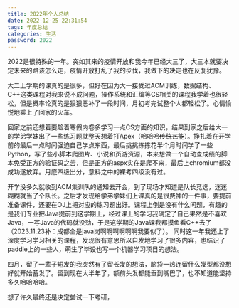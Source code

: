 ```yaml
---
title: 2022年个人总结
date: 2022-12-25 22:31:54
tags: 年度总结
categories: 生活
password: 2022
---
```


2022是很特殊的一年。突如其来的疫情开放和我今年已经大三了，大三本就要决定未来的路该怎么走，疫情开放打乱了我的步伐，我做下的决定也在反复犹豫。

<!--more-->



大二上学期的课真的是很多，但好在因为大一接受过ACM训练，数据结构、C++这类课程对我来说不成问题，操作系统和汇编等CS相关的课程我学着也很轻松，但是概率论真的是狠狠恶补了一段时间，月初考完试整个人都轻松了。心情愉悦地乘上了回家的火车。

回家之前还想着要趁着寒假内卷多学习一点CS方面的知识，结果到家之后给大一的学弟学妹出了一些练习题就整天想着打Apex（~~哈哈哈传统艺能~~）。挣扎着在开学前的最后一点时间强迫自己学点东西，最后挑挑拣拣花半个月时间学了一些Python，写了些小脚本爬图片、小说和页游资源，本来想做一个自动查成绩的脚本免受正方的验证码之苦，但是正方的aspx实在是爬不来，最后上chromium都没成功遂放弃。月底四级出分，意料之中的裸考四级没有过。

开学没多久就收到ACM集训队的通知去开会，到了现场才知道是队长竞选，迷迷糊糊就当了个队长。之后才发现给学弟学妹们上课真的是很费神的一件事，要提前准备课件，还要在OJ上把对应的练习题出好。课程上倒是没有什么问题，有趣的是我们专业把Java提前到这学期上，经过课上的学习我确定了自己果然是不喜欢Java，一写Java的代码就没劲，于是这学期的Java课我都摸鱼看C++去了（2023.11.23补：成都全是java岗啊啊啊啊啊啊我要似了）。 同时这一年我还上了深度学习学习相关的课程，发现很有意思所以自发地学习了很多内容，也结识了paddle上的一些人，萌生了毕设也写一个机器学习项目的想法。



四月，留了一辈子短发的我突然有了留长发的想法，脑袋一热连留什么发型都没想好就开始蓄发了。留到现在大半年了，额前头发都能垂到嘴巴了，也不知道能坚持多久哈哈哈哈。


想了许久最终还是决定尝试一下考研，
